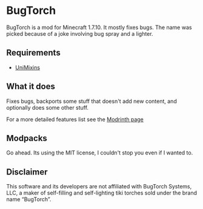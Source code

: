# BugTorch

BugTorch is a mod for Minecraft 1.7.10. It mostly fixes bugs. The name was picked because of a joke involving bug spray and a lighter.

## Requirements

- [UniMixins](https://github.com/LegacyModdingMC/UniMixins)

## What it does

Fixes bugs, backports some stuff that doesn't add new content, and optionally does some other stuff.

For a more detailed features list see the [Modrinth page](https://modrinth.com/mod/bugtorch)

## Modpacks

Go ahead. Its using the MIT license, I couldn't stop you even if I wanted to.

## Disclaimer

This software and its developers are not affiliated with BugTorch Systems, LLC, a maker of self-filling and self-lighting tiki torches sold under the brand name “BugTorch”.
